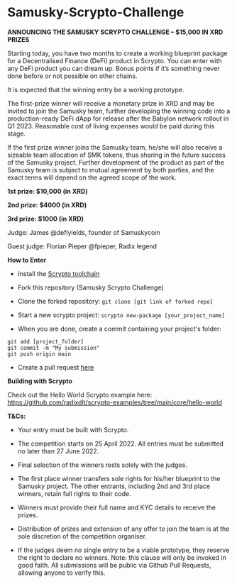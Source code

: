 # Samusky-Scrypto-Challenge

**ANNOUNCING THE SAMUSKY SCRYPTO CHALLENGE – $15,000 IN XRD PRIZES**

Starting today, you have two months to create a working blueprint package for a Decentralised Finance (DeFi) product in Scrypto. You can enter with any DeFi product you can dream up. Bonus points if it’s something never done before or not possible on other chains.

It is expected that the winning entry be a working prototype.

The first-prize winner will receive a monetary prize in XRD and may be invited to join the Samusky team, further developing the winning code into a production-ready DeFi dApp for release after the Babylon network rollout in Q1 2023. Reasonable cost of living expenses would be paid during this stage.

If the first prize winner joins the Samusky team, he/she will also receive a sizeable team allocation of SMK tokens, thus sharing in the future success of the Samusky project. Further development of the product as part of the Samusky team is subject to mutual agreement by both parties, and the exact terms will depend on the agreed scope of the work.

**1st prize: $10,000 (in XRD)**

**2nd prize: $4000 (in XRD)**

**3rd prize: $1000 (in XRD)**

Judge: James @defiyields, founder of Samuskycoin

Guest judge: Florian Pieper @fpieper, Radix legend

**How to Enter**

- Install the [Scrypto toolchain](https://github.com/radixdlt/radixdlt-scrypto)

- Fork this repository (Samusky Scrypto Challenge)

- Clone the forked repository: `git clone [git link of forked repo]`

- Start a new scrypto project: `scrypto new-package [your_project_name]`

- When you are done, create a commit containing your project's folder:

```
git add [project_folder]
git commit -m "My submission"
git push origin main
```

- Create a pull request [here](https://github.com/defiyields/Samusky-Scrypto-Challenge/pulls)

**Building with Scrypto**

Check out the Hello World Scrypto example here: https://github.com/radixdlt/scrypto-examples/tree/main/core/hello-world

**T&Cs:**

- Your entry must be built with Scrypto.

- The competition starts on 25 April 2022. All entries must be submitted no later than 27 June 2022.

- Final selection of the winners rests solely with the judges.

- The first place winner transfers sole rights for his/her blueprint to the Samusky project. The other entrants, including 2nd and 3rd place winners, retain full rights to their code.

- Winners must provide their full name and KYC details to receive the prizes. 

- Distribution of prizes and extension of any offer to join the team is at the sole discretion of the competition organiser.

- If the judges deem no single entry to be a viable prototype, they reserve the right to declare no winners. Note: this clause will only be invoked in good faith. All submissions will be public via Github Pull Requests, allowing anyone to verify this.
